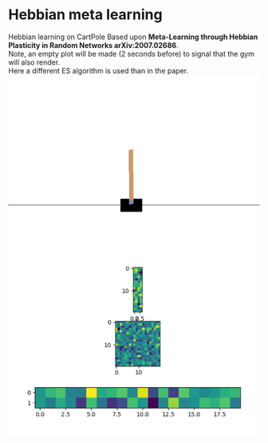 # Hebbian meta learning
Hebbian learning on CartPole
Based upon <b> Meta-Learning through Hebbian Plasticity in Random Networks arXiv:2007.02686</b>.  <br/>
Note, an empty plot will be made (2 seconds before) to signal that the gym will also render. <br/>
Here a different ES algorithm is used than in the paper. <br/>
<img src="https://github.com/MOVzeroOne/Hebbian_meta_learning/blob/master/CartPole.PNG">
<img src="https://github.com/MOVzeroOne/Hebbian_meta_learning/blob/master/network.PNG"> 

